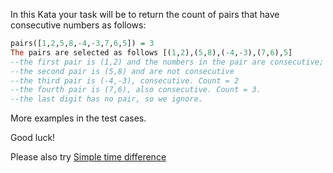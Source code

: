In this Kata your task will be to return the count of pairs that have consecutive numbers as follows:
```Haskell
pairs([1,2,5,8,-4,-3,7,6,5]) = 3
The pairs are selected as follows [(1,2),(5,8),(-4,-3),(7,6),5]
--the first pair is (1,2) and the numbers in the pair are consecutive; Count = 1
--the second pair is (5,8) and are not consecutive
--the third pair is (-4,-3), consecutive. Count = 2
--the fourth pair is (7,6), also consecutive. Count = 3. 
--the last digit has no pair, so we ignore.
```

More examples in the test cases. 

Good luck!

Please also try [Simple time difference](https://www.codewars.com/kata/5b76a34ff71e5de9db0000f2)
